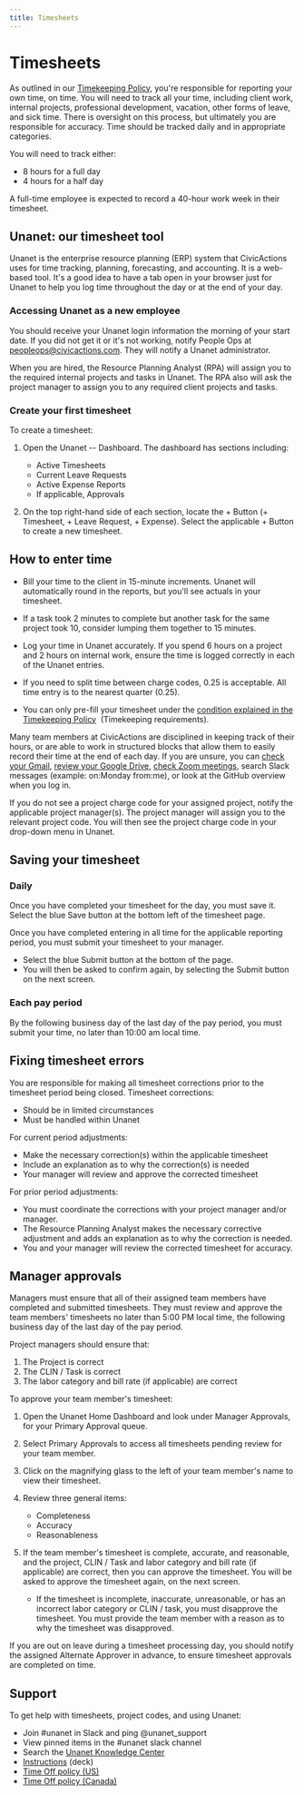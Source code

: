 ```yaml
---
title: Timesheets
---
```


# Timesheets

As outlined in our [Timekeeping Policy](https://docs.google.com/document/d/1UuQcd_T7d9qr_waZgUWzZCP8zV0_ujpAxBechiz1lJQ/edit#), you're responsible for reporting your own time, on time. You will need to track all your time, including client work, internal projects, professional development, vacation, other forms of leave, and sick time. There is oversight on this process, but ultimately you are responsible for accuracy. Time should be tracked daily and in appropriate categories.

You will need to track either:

-   8 hours for a full day
-   4 hours for a half day

A full-time employee is expected to record a 40-hour work week in their timesheet.

## Unanet: our timesheet tool

Unanet is the enterprise resource planning (ERP) system that CivicActions uses for time tracking, planning, forecasting, and accounting. It is a web-based tool. It's a good idea to have a tab open in your browser just for Unanet to help you log time throughout the day or at the end of your day.

### Accessing Unanet as a new employee

You should receive your Unanet login information the morning of your start date. If you did not get it or it's not working, notify People Ops at peopleops@civicactions.com. They will notify a Unanet administrator.

When you are hired, the Resource Planning Analyst (RPA) will assign you to the required internal projects and tasks in Unanet. The RPA also will ask the project manager to assign you to any required client projects and tasks.

### Create your first timesheet

To create a timesheet:

1.  Open the Unanet -- Dashboard. The dashboard has sections including:

    -   Active Timesheets
    -   Current Leave Requests
    -   Active Expense Reports
    -   If applicable, Approvals

2.  On the top right-hand side of each section, locate the + Button (+ Timesheet, + Leave Request, + Expense). Select the applicable + Button to create a new timesheet.

## How to enter time

-   Bill your time to the client in 15-minute increments. Unanet will automatically round in the reports, but you'll see actuals in your timesheet.

-   If a task took 2 minutes to complete but another task for the same project took 10, consider lumping them together to 15 minutes.

-   Log your time in Unanet accurately. If you spend 6 hours on a project and 2 hours on internal work, ensure the time is logged correctly in each of the Unanet entries.

-   If you need to split time between charge codes, 0.25 is acceptable. All time entry is to the nearest quarter (0.25).

-   You can only pre-fill your timesheet under the [condition explained in the Timekeeping Policy](https://docs.google.com/document/d/1UuQcd_T7d9qr_waZgUWzZCP8zV0_ujpAxBechiz1lJQ/edit?usp=sharing)  (Timekeeping requirements).

Many team members at CivicActions are disciplined in keeping track of their hours, or are able to work in structured blocks that allow them to easily record their time at the end of each day. If you are unsure, you can [check your Gmail](https://mail.google.com/mail/u/0/#sent), [review your Google Drive](https://drive.google.com/drive/u/0/recent), [check Zoom meetings](https://zoom.us/meeting#/previous), search Slack messages (example: on:Monday from:me), or look at the GitHub overview when you log in.

If you do not see a project charge code for your assigned project, notify the applicable project manager(s). The project manager will assign you to the relevant project code. You will then see the project charge code in your drop-down menu in Unanet.

## Saving your timesheet

### Daily

Once you have completed your timesheet for the day, you must save it. Select the blue Save button at the bottom left of the timesheet page.

Once you have completed entering in all time for the applicable reporting period, you must submit your timesheet to your manager.

-   Select the blue Submit button at the bottom of the page.
-   You will then be asked to confirm again, by selecting the Submit button on the next screen.

### Each pay period

By the following business day of the last day of the pay period, you must submit your time, no later than 10:00 am local time.

## Fixing timesheet errors

You are responsible for making all timesheet corrections prior to the timesheet period being closed. Timesheet corrections:

-   Should be in limited circumstances
-   Must be handled within Unanet

For current period adjustments:

-   Make the necessary correction(s) within the applicable timesheet
-   Include an explanation as to why the correction(s) is needed
-   Your manager will review and approve the corrected timesheet

For prior period adjustments:

-   You must coordinate the corrections with your project manager and/or manager.
-   The Resource Planning Analyst makes the necessary corrective adjustment and adds an explanation as to why the correction is needed.
-   You and your manager will review the corrected timesheet for accuracy.

## Manager approvals 

Managers must ensure that all of their assigned team members have completed and submitted timesheets. They must review and approve the team members' timesheets no later than 5:00 PM local time, the following business day of the last day of the pay period.

Project managers should ensure that:

1.  The Project is correct
2.  The CLIN / Task is correct
3.  The labor category and bill rate (if applicable) are correct

To approve your team member's timesheet:

1.  Open the Unanet Home Dashboard and look under Manager Approvals, for your Primary Approval queue.
2.  Select Primary Approvals to access all timesheets pending review for your team member.
3.  Click on the magnifying glass to the left of your team member's name to view their timesheet.
4.  Review three general items:

    -   Completeness
    -   Accuracy
    -   Reasonableness

5.  If the team member's timesheet is complete, accurate, and reasonable, and the project, CLIN / Task and labor category and bill rate (if applicable) are correct, then you can approve the timesheet. You will be asked to approve the timesheet again, on the next screen.

    -   If the timesheet is incomplete, inaccurate, unreasonable, or has an incorrect labor category or CLIN / task, you must disapprove the timesheet. You must provide the team member with a reason as to why the timesheet was disapproved.

If you are out on leave during a timesheet processing day, you should notify the assigned Alternate Approver in advance, to ensure timesheet approvals are completed on time.

## Support

To get help with timesheets, project codes, and using Unanet:

-   Join #unanet in Slack and ping @unanet_support
-   View pinned items in the #unanet slack channel
-   Search the [Unanet Knowledge Center](https://knowledgecenter.unanet.com/display/kb/End+User+Training)
-   [Instructions](https://docs.google.com/presentation/d/1IEl3c8pOAYz5KNM4tVDemjvx5O-5m5WF21r4saANsFw/edit#slide=id.gce3d6a447a_0_89) (deck)
-   [Time Off policy (US)](https://guidebook.civicactions.com/en/latest/employee-benefits/us-benefits-policy/#written-documentation-of-time-off)
-   [Time Off policy (Canada)](https://guidebook.civicactions.com/en/latest/employee-benefits/canada-benefits-policy/)
